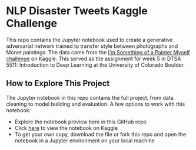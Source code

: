 # NLP Disaster Tweets Kaggle Challenge
This repo contains the Jupyter notebook used to create a generative adversarial network trained to transfer style between photographs and Monet paintings. The data came from the [I’m Something of a Painter Myself challenge](https://www.kaggle.com/competitions/gan-getting-started/) on Kaggle. This served as the assignment for week 5 in DTSA 5511: Introduction to Deep Learning at the University of Colorado Boulder.

## How to Explore This Project
The Jupyter notebook in this repo contains the full project, from data cleaning to model building and evaluation. A few options to work with this notebook:
 * Explore the notebook preview here in this GitHub repo
 * Click [here](https://www.kaggle.com/code/ccozad/week-5-gan-monet-paintings-mini-project) to view the notebook on Kaggle
 * To get your own copy, download the file or fork this repo and open the notebook in a Jupyter environment on your local machine
